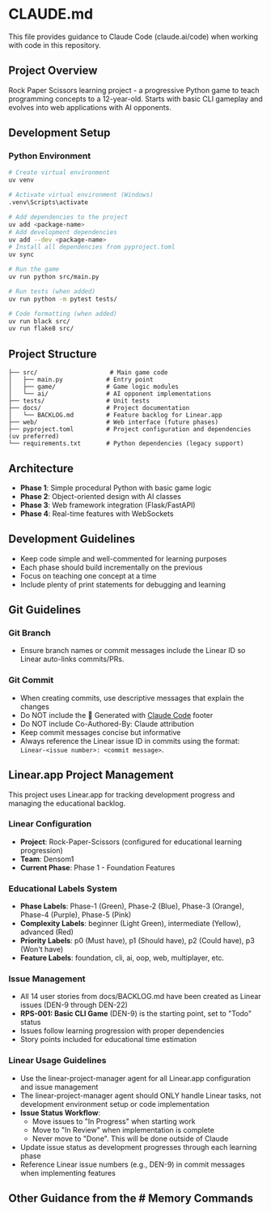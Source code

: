 # CLAUDE.md

This file provides guidance to Claude Code (claude.ai/code) when working with code in this repository.

## Project Overview

Rock Paper Scissors learning project - a progressive Python game to teach programming concepts to a 12-year-old. Starts with basic CLI gameplay and evolves into web applications with AI opponents.

## Development Setup

### Python Environment
```bash
# Create virtual environment
uv venv

# Activate virtual environment (Windows)
.venv\Scripts\activate

# Add dependencies to the project
uv add <package-name>
# Add development dependencies
uv add --dev <package-name>
# Install all dependencies from pyproject.toml
uv sync

# Run the game
uv run python src/main.py

# Run tests (when added)
uv run python -m pytest tests/

# Code formatting (when added)
uv run black src/
uv run flake8 src/
```

## Project Structure

```
├── src/                    # Main game code
│   ├── main.py            # Entry point
│   ├── game/              # Game logic modules
│   └── ai/                # AI opponent implementations
├── tests/                 # Unit tests
├── docs/                  # Project documentation
│   └── BACKLOG.md         # Feature backlog for Linear.app
├── web/                   # Web interface (future phases)
├── pyproject.toml         # Project configuration and dependencies (uv preferred)
└── requirements.txt       # Python dependencies (legacy support)
```

## Architecture

- **Phase 1**: Simple procedural Python with basic game logic
- **Phase 2**: Object-oriented design with AI classes
- **Phase 3**: Web framework integration (Flask/FastAPI)
- **Phase 4**: Real-time features with WebSockets

## Development Guidelines

- Keep code simple and well-commented for learning purposes
- Each phase should build incrementally on the previous
- Focus on teaching one concept at a time
- Include plenty of print statements for debugging and learning

## Git Guidelines

### Git Branch
- Ensure branch names or commit messages include the Linear ID so Linear auto-links commits/PRs.

### Git Commit

- When creating commits, use descriptive messages that explain the changes
- Do NOT include the 🤖 Generated with [Claude Code](https://claude.ai/code) footer
- Do NOT include Co-Authored-By: Claude attribution
- Keep commit messages concise but informative
- Always reference the Linear issue ID in commits using the format: `Linear-<issue number>: <commit message>`.

## Linear.app Project Management

This project uses Linear.app for tracking development progress and managing the educational backlog.

### Linear Configuration
- **Project**: Rock-Paper-Scissors (configured for educational learning progression)
- **Team**: Densom1
- **Current Phase**: Phase 1 - Foundation Features

### Educational Labels System
- **Phase Labels**: Phase-1 (Green), Phase-2 (Blue), Phase-3 (Orange), Phase-4 (Purple), Phase-5 (Pink)
- **Complexity Labels**: beginner (Light Green), intermediate (Yellow), advanced (Red)
- **Priority Labels**: p0 (Must have), p1 (Should have), p2 (Could have), p3 (Won't have)
- **Feature Labels**: foundation, cli, ai, oop, web, multiplayer, etc.

### Issue Management
- All 14 user stories from docs/BACKLOG.md have been created as Linear issues (DEN-9 through DEN-22)
- **RPS-001: Basic CLI Game** (DEN-9) is the starting point, set to "Todo" status
- Issues follow learning progression with proper dependencies
- Story points included for educational time estimation

### Linear Usage Guidelines
- Use the linear-project-manager agent for all Linear.app configuration and issue management
- The linear-project-manager agent should ONLY handle Linear tasks, not development environment setup or code implementation
- **Issue Status Workflow**:
  - Move issues to "In Progress" when starting work
  - Move to "In Review" when implementation is complete
  - Never move to "Done".  This will be done outside of Claude
- Update issue status as development progresses through each learning phase
- Reference Linear issue numbers (e.g., DEN-9) in commit messages when implementing features

## Other Guidance from the # Memory Commands
